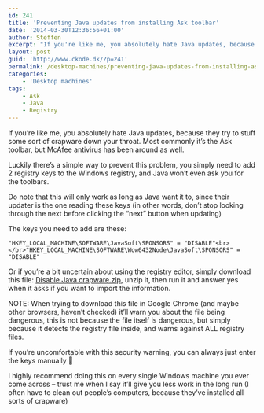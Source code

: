 ```yaml
---
id: 241
title: 'Preventing Java updates from installing Ask toolbar'
date: '2014-03-30T12:36:56+01:00'
author: Steffen
excerpt: "If you're like me, you absolutely hate Java updates, because they try to stuff some sort of crapware down your throat. Most commonly it's the Ask toolbar, but McAfee antivirus has been around as well.\r\n\r\nLuckily there's a simple way to prevent this problem, you simply need to add 2 registry keys to the Windows registry, and Java won't even ask you for the toolbars."
layout: post
guid: 'http://www.ckode.dk/?p=241'
permalink: /desktop-machines/preventing-java-updates-from-installing-ask-toolbar/
categories:
    - 'Desktop machines'
tags:
    - Ask
    - Java
    - Registry
---
```


If you’re like me, you absolutely hate Java updates, because they try to stuff some sort of crapware down your throat. Most commonly it’s the Ask toolbar, but McAfee antivirus has been around as well.

Luckily there’s a simple way to prevent this problem, you simply need to add 2 registry keys to the Windows registry, and Java won’t even ask you for the toolbars.

Do note that this will only work as long as Java want it to, since their updater is the one reading these keys (in other words, don’t stop looking through the next before clicking the “next” button when updating)

The keys you need to add are these:

`"HKEY_LOCAL_MACHINE\SOFTWARE\JavaSoft\SPONSORS" = "DISABLE"<br></br>"HKEY_LOCAL_MACHINE\SOFTWARE\Wow6432Node\JavaSoft\SPONSORS" = "DISABLE"`

Or if you’re a bit uncertain about using the registry editor, simply download this file: [Disable Java crapware.zip](http://www.ckode.dk/wordpress/wp-content/uploads/2014/03/Disable-Java-crapware.zip), unzip it, then run it and answer yes when it asks if you want to import the information.

NOTE: When trying to download this file in Google Chrome (and maybe other browsers, haven’t checked) it’ll warn you about the file being dangerous, this is not because the file itself is dangerous, but simply because it detects the registry file inside, and warns against ALL registry files.

If you’re uncomfortable with this security warning, you can always just enter the keys manually 🙂

I highly recommend doing this on every single Windows machine you ever come across – trust me when I say it’ll give you less work in the long run (I often have to clean out people’s computers, because they’ve installed all sorts of crapware)